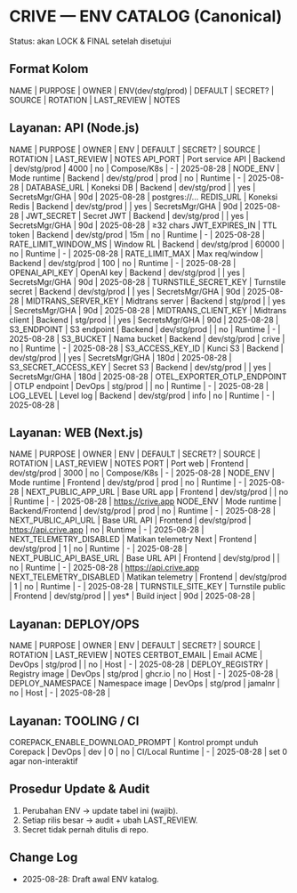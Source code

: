 # CRIVE — ENV CATALOG (Canonical)
Status: akan LOCK & FINAL setelah disetujui

## Format Kolom
NAME | PURPOSE | OWNER | ENV(dev/stg/prod) | DEFAULT | SECRET? | SOURCE | ROTATION | LAST_REVIEW | NOTES

## Layanan: API (Node.js)
NAME | PURPOSE | OWNER | ENV | DEFAULT | SECRET? | SOURCE | ROTATION | LAST_REVIEW | NOTES
API_PORT | Port service API | Backend | dev/stg/prod | 4000 | no | Compose/K8s | - | 2025-08-28 |
NODE_ENV | Mode runtime | Backend | dev/stg/prod | prod | no | Runtime | - | 2025-08-28 |
DATABASE_URL | Koneksi DB | Backend | dev/stg/prod |  | yes | SecretsMgr/GHA | 90d | 2025-08-28 | postgres://…
REDIS_URL | Koneksi Redis | Backend | dev/stg/prod |  | yes | SecretsMgr/GHA | 90d | 2025-08-28 |
JWT_SECRET | Secret JWT | Backend | dev/stg/prod |  | yes | SecretsMgr/GHA | 90d | 2025-08-28 | ≥32 chars
JWT_EXPIRES_IN | TTL token | Backend | dev/stg/prod | 15m | no | Runtime | - | 2025-08-28 |
RATE_LIMIT_WINDOW_MS | Window RL | Backend | dev/stg/prod | 60000 | no | Runtime | - | 2025-08-28 |
RATE_LIMIT_MAX | Max req/window | Backend | dev/stg/prod | 100 | no | Runtime | - | 2025-08-28 |
OPENAI_API_KEY | OpenAI key | Backend | dev/stg/prod |  | yes | SecretsMgr/GHA | 90d | 2025-08-28 |
TURNSTILE_SECRET_KEY | Turnstile secret | Backend | dev/stg/prod |  | yes | SecretsMgr/GHA | 90d | 2025-08-28 |
MIDTRANS_SERVER_KEY | Midtrans server | Backend | stg/prod |  | yes | SecretsMgr/GHA | 90d | 2025-08-28 |
MIDTRANS_CLIENT_KEY | Midtrans client | Backend | stg/prod |  | yes | SecretsMgr/GHA | 90d | 2025-08-28 |
S3_ENDPOINT | S3 endpoint | Backend | dev/stg/prod |  | no | Runtime | - | 2025-08-28 |
S3_BUCKET | Nama bucket | Backend | dev/stg/prod | crive | no | Runtime | - | 2025-08-28 |
S3_ACCESS_KEY_ID | Kunci S3 | Backend | dev/stg/prod |  | yes | SecretsMgr/GHA | 180d | 2025-08-28 |
S3_SECRET_ACCESS_KEY | Secret S3 | Backend | dev/stg/prod |  | yes | SecretsMgr/GHA | 180d | 2025-08-28 |
OTEL_EXPORTER_OTLP_ENDPOINT | OTLP endpoint | DevOps | stg/prod |  | no | Runtime | - | 2025-08-28 |
LOG_LEVEL | Level log | Backend | dev/stg/prod | info | no | Runtime | - | 2025-08-28 |

## Layanan: WEB (Next.js)
NAME | PURPOSE | OWNER | ENV | DEFAULT | SECRET? | SOURCE | ROTATION | LAST_REVIEW | NOTES
PORT | Port web | Frontend | dev/stg/prod | 3000 | no | Compose/K8s | - | 2025-08-28 |
NODE_ENV | Mode runtime | Frontend | dev/stg/prod | prod | no | Runtime | - | 2025-08-28 |
NEXT_PUBLIC_APP_URL | Base URL app | Frontend | dev/stg/prod |  | no | Runtime | - | 2025-08-28 | https://crive.app
NODE_ENV | Mode runtime | Backend/Frontend | dev/stg/prod | prod | no | Runtime | - | 2025-08-28 |
NEXT_PUBLIC_API_URL | Base URL API | Frontend | dev/stg/prod | https://api.crive.app | no | Runtime | - | 2025-08-28 |
NEXT_TELEMETRY_DISABLED | Matikan telemetry Next | Frontend | dev/stg/prod | 1 | no | Runtime | - | 2025-08-28 |
NEXT_PUBLIC_API_BASE_URL | Base URL API | Frontend | dev/stg/prod |  | no | Runtime | - | 2025-08-28 | https://api.crive.app
NEXT_TELEMETRY_DISABLED | Matikan telemetry | Frontend | dev/stg/prod | 1 | no | Runtime | - | 2025-08-28 |
TURNSTILE_SITE_KEY | Turnstile public | Frontend | dev/stg/prod |  | yes* | Build inject | 90d | 2025-08-28 |

## Layanan: DEPLOY/OPS
NAME | PURPOSE | OWNER | ENV | DEFAULT | SECRET? | SOURCE | ROTATION | LAST_REVIEW | NOTES
CERTBOT_EMAIL | Email ACME | DevOps | stg/prod |  | no | Host | - | 2025-08-28 |
DEPLOY_REGISTRY | Registry image | DevOps | stg/prod | ghcr.io | no | Host | - | 2025-08-28 |
DEPLOY_NAMESPACE | Namespace image | DevOps | stg/prod | jamalnr | no | Host | - | 2025-08-28 |

## Layanan: TOOLING / CI
COREPACK_ENABLE_DOWNLOAD_PROMPT | Kontrol prompt unduh Corepack | DevOps | dev | 0 | no | CI/Local Runtime | - | 2025-08-28 | set 0 agar non-interaktif

## Prosedur Update & Audit
1) Perubahan ENV → update tabel ini (wajib).  
2) Setiap rilis besar → audit + ubah LAST_REVIEW.  
3) Secret tidak pernah ditulis di repo.

## Change Log
- 2025-08-28: Draft awal ENV katalog.

